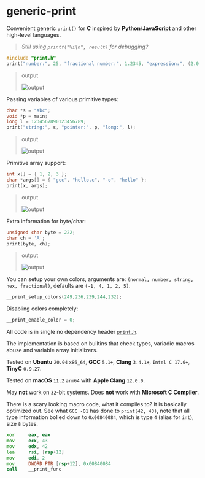 # generic-print
Convenient generic `print()` for **C** inspired by **Python**/**JavaScript** and other high-level languages.

> *Still using `printf("%i\n", result)` for debugging?*

```c
#include "print.h"
print("number:", 25, "fractional number:", 1.2345, "expression:", (2.0 + 5) / 3);
```

> output
> 
> ![output](https://raw.githubusercontent.com/exebook/generic-print/main/output-demo1.png)

Passing variables of various primitive types:
```c
char *s = "abc";
void *p = main;
long l = 1234567890123456789;
print("string:", s, "pointer:", p, "long:", l);
```
> output
> 
> ![output](https://raw.githubusercontent.com/exebook/generic-print/main/output-demo2.png)

Primitive array support:
```c
int x[] = { 1, 2, 3 };
char *args[] = { "gcc", "hello.c", "-o", "hello" };
print(x, args);
```
> output
> 
> ![output](https://raw.githubusercontent.com/exebook/generic-print/main/output-demo3.png)

Extra information for byte/char:
```c
unsigned char byte = 222;
char ch = 'A';
print(byte, ch);
```
> output
> 
> ![output](https://raw.githubusercontent.com/exebook/generic-print/main/output-demo4.png)

You can setup your own colors, arguments are: `(normal, number, string, hex, fractional)`, defaults are `(-1, 4, 1, 2, 5)`.
```c
__print_setup_colors(249,236,239,244,232);
```
Disabling colors completely:
```c
__print_enable_color = 0;
```

All code is in single no dependency header [`print.h`](https://github.com/exebook/generic-print/blob/main/print.h).

The implementation is based on builtins that check types, variadic macros abuse and variable array initializers.

Tested on **Ubuntu** `20.04` `x86_64`, **GCC** `5.1+`, **Clang** `3.4.1+`, `Intel C 17.0+`, **TinyC** `0.9.27`.

Tested on **macOS** `11.2` `arm64` with **Apple Clang** `12.0.0`.

May **not** work on `32`-bit systems. Does **not** work with **Microsoft C Compiler**.

There is a scary looking macro code, what it compiles to? It is basically optimized out. See what `GCC -O1` has done to `print(42, 43)`, note that all type information bolied down to `0x00840084`, which is type `4` (alias for `int`), size `8` bytes.
```asm
xor     eax, eax
mov     ecx, 43
mov     edx, 42
lea     rsi, [rsp+12]
mov     edi, 2
mov     DWORD PTR [rsp+12], 0x00840084
call    __print_func
```

